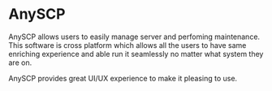 # AnySCP

AnySCP allows users to easily manage server and perfoming maintenance.
This software is cross platform which allows all the users to have same enriching experience and able run it seamlessly no matter what system they are on.

AnySCP provides great UI/UX experience to make it pleasing to use.

